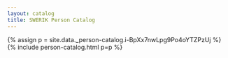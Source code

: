 ```yaml
---
layout: catalog
title: SWERIK Person Catalog
---
```

{% assign p = site.data._person-catalog.i-BpXx7nwLpg9Po4oYTZPzUj %}
{% include person-catalog.html p=p %}

